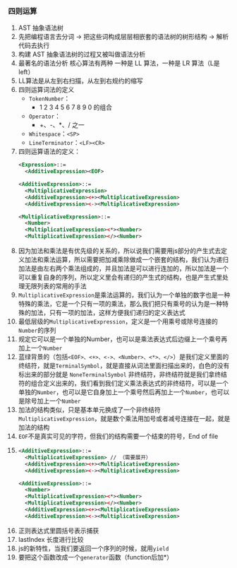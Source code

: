 ### 四则运算
1. AST 抽象语法树
2. 先把编程语言去分词 -> 把这些词构成层层相嵌套的语法树的树形结构 -> 解析代码去执行
3. 构建 AST 抽象语法树的过程又被叫做语法分析
4. 最著名的语法分析 核心算法有两种 一种是 LL 算法，一种是 LR 算法（L是left）
5. LL算法是从左到右扫描，从左到右规约的缩写
6. 四则运算词法的定义
    - `TokenNumber`：
      - 1 2 3 4 5 6 7 8 9 0 的组合
    - `Operator`：
      - +、-、*、/ 之一
    - `Whitespace`：`<SP>`
    - `LineTerminator`：`<LF><CR>`
7. 四则运算语法的定义：
    ```xml
    <Expression>::=
      <AdditiveExpression><EOF>

    <AdditiveExpression>::=
      <MultiplicativeExpression>
      <AdditiveExpression><+><MultiplicativeExpression>
      <AdditiveExpression><-><MultiplicativeExpression>

    <MultiplicativeExpression>::=
      <Number>
      <MultiplicativeExpression><*><Number>
      <MultiplicativeExpression></><Number>
    ```
8. 因为加法和乘法是有优先级的关系的，所以说我们需要用js部分的产生式去定义加法和乘法运算，所以需要把加减乘除做成一个嵌套的结构，我们认为递归加法是由左右两个乘法组成的，并且加法是可以进行连加的，所以加法是一个可以重复自身的序列，所以定义里会有递归的产生式的结构，也是产生式里处理无限列表的常用的手法
9. `MultiplicativeExpression`是乘法运算的，我们认为一个单独的数字也是一种特殊的乘法，它是一个只有一项的乘法，那么我们把只有乘号的认为是一种特殊的加法，只有一项的加法，这样方便我们递归的定义表达式
10. 最低层级的`MultiplicativeExpression`，定义是一个用乘号或除号连接的`Number`的序列
11. 规定它可以是一个单独的Number，也可以是乘法表达式后边缀上一个乘号再加上一个`Number`
12. 蓝绿背景的（包括`<EOF>、<+>、<->、<Number>、<*>、</>`）是我们定义里面的终结符，就是`TerminalSymbol`，就是直接从词法里面扫描出来的，白色的没有标出来的部分就是 `NoneTerminalSymbol` 非终结符，非终结符就是我们拿终结符的组合定义出来的，我们看到我们定义乘法表达式的非终结符，可以是一个单独的`Number`，也可以是它自身加上一个乘号然后再加上一个`Number`，也可以是除号加上一个`Number`
13. 加法的结构类似，只是基本单元换成了一个非终结符`MultiplicativeExpression`，就是数个乘法用加号或者减号连接在一起，就是加法的结构
14. `EOF`不是真实可见的字符，但我们的结构需要一个结束的符号，End of file
15. ```xml
    <AdditiveExpression>::=
      <MultiplicativeExpression> // （需要展开）
      <AdditiveExpression><+><MultiplicativeExpression>
      <AdditiveExpression><-><MultiplicativeExpression>
    ```
    ```xml
    <AdditiveExpression>::=
      <Number>
      <MultiplicativeExpression><*><Number>
      <MultiplicativeExpression></><Number>
      <AdditiveExpression><+><MultiplicativeExpression>
      <AdditiveExpression><-><MultiplicativeExpression>
    ```
16. 正则表达式里圆括号表示捕获
17. lastIndex 长度进行比较
18. js的新特性，当我们要返回一个序列的时候，就用`yield`
19. 要把这个函数改成一个`generator`函数（function后加*）
